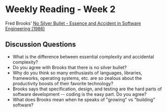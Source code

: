 # Weekly Reading - Week 2

Fred Brooks' [No Silver Bullet - Essence and Accident in Software Engineering (1986)](http://worrydream.com/refs/Brooks-NoSilverBullet.pdf)

## Discussion Questions

* What is the difference between essential complexity and accidental complexity?
* Do you agree with Brooks that there is no silver bullet?
* Why do you think so many enthusiasts of languages, libraries, frameworks, operating systems, etc. are so zealous about the productivity boosts of their favorite technology?
* Brooks says that specification, design, and testing are the hard parts of software development -- coding is the easy part. Do you agree?
* What does Brooks mean when he speaks of "growing" vs "building" software?
